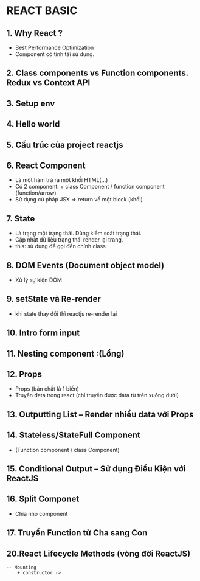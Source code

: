 # REACT BASIC

## 1. Why React ?

- Best Performance Optimization
- Component có tính tái sử dụng.

## 2. Class components vs Function components. Redux vs Context API

## 3. Setup env

## 4. Hello world

## 5. Cấu trúc của project reactjs

## 6. React Component

- Là một hàm trả ra một khối HTML(…)
- Có 2 component: + class Component / function component (function/arrow)
- Sử dụng cú pháp JSX => return về một block (khối)

## 7. State

- Là trạng một trạng thái. Dùng kiểm soát trạng thái.
- Cập nhật dữ liệu trạng thái render lại trang.
- this: sử dụng để gọi đến chính class

## 8. DOM Events (Document object model)

- Xử lý sự kiện DOM

## 9. setState và Re-render

- khi state thay đổi thì reactjs re-render lại

## 10. Intro form input

## 11. Nesting component :(Lồng)

## 12. Props

- Props (bản chất là 1 biến)
- Truyền data trong react (chỉ truyền được data từ trên xuống dưới)

## 13. Outputting List – Render nhiều data với Props

## 14. Stateless/StateFull Component

- (Function component / class Component)

## 15. Conditional Output – Sử dụng Điều Kiện với ReactJS

## 16. Split Componet

- Chia nhỏ component

## 17. Truyền Function từ Cha sang Con

## 20.React Lifecycle Methods (vòng đời ReactJS)

    -- Mounting
        + constructor ->
